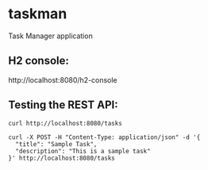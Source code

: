 # taskman
Task Manager application

## H2 console:
http://localhost:8080/h2-console

## Testing the REST API:
```
curl http://localhost:8080/tasks

curl -X POST -H "Content-Type: application/json" -d '{
  "title": "Sample Task",
  "description": "This is a sample task"
}' http://localhost:8080/tasks
```
